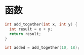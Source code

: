 # 函数

```c
int add_together(int x, int y) {
  int result = x + y;
  return result;
}
```

```c
int added = add_together(10, 18);
```

